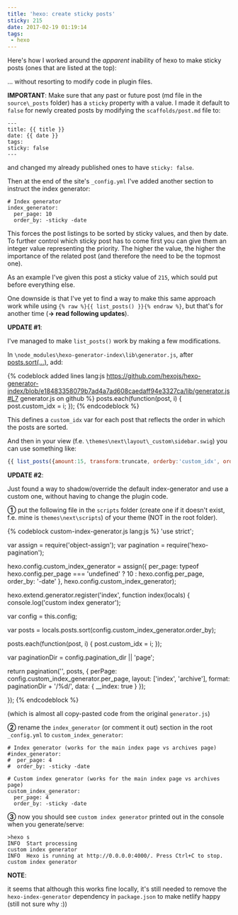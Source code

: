 ```yaml
---
title: 'hexo: create sticky posts'
sticky: 215
date: 2017-02-19 01:19:14
tags: 
 - hexo
---
```

Here's how I worked around the _apparent_ inability of hexo to make sticky posts (ones that are listed at the top):

<!-- more -->

... without resorting to modify code in plugin files.

**IMPORTANT**: Make sure that any past or future post (md file in the `source\_posts` folder) has a `sticky` property with a value.
I made it default to `false` for newly created posts by modifying the `scaffolds/post.md` file to:

```
---
title: {{ title }}
date: {{ date }}
tags:
sticky: false
---
```

and changed my already published ones to have `sticky: false`.

Then at the end of the site's `_config.yml` I've added another section to instruct the index generator:

```
# Index generator
index_generator:
  per_page: 10
  order_by: -sticky -date
```

This forces the post listings to be sorted by sticky values, and then by date. 
To further control which sticky post has to come first you can give them an integer value representing the priority.
The higher the value, the higher the importance of the related post (and therefore the need to be the topmost one).


As an example I've given this post a sticky value of `215`, which sould put before everything else.

One downside is that I've yet to find a way to make this same approach work while using `{% raw %}{{ list_posts() }}{% endraw %}`, but that's for another time (**-> read following updates**).


**UPDATE #1**:

I've managed to make `list_posts()` work by making a few modifications.
 
In `\node_modules\hexo-generator-index\lib\generator.js`, after [posts.sort(...)](https://github.com/hexojs/hexo-generator-index/blob/e18483358079b7ad4a7ad608caedaff94e3327ca/lib/generator.js#L7), add:

{% codeblock added lines lang:js https://github.com/hexojs/hexo-generator-index/blob/e18483358079b7ad4a7ad608caedaff94e3327ca/lib/generator.js#L7 generator.js on github %}
  posts.each(function(post, i) { 
    post.custom_idx = i;
  });
{% endcodeblock %}

This defines a `custom_idx` var for each post that reflects the order in which the posts are sorted.


And then in your view (f.e. `\themes\next\layout\_custom\sidebar.swig`) you can use something like:

```js
{{ list_posts({amount:15, transform:truncate, orderby:'custom_idx', order:1}) }}
```


**UPDATE #2**:

Just found a way to shadow/override the default index-generator and use a custom one, without having to change the plugin code.


**&#x2460;** put the following file in the `scripts` folder (create one if it doesn't exist, f.e. mine is `themes\next\scripts`) of your theme (NOT in the root folder).

{% codeblock custom-index-generator.js lang:js %}
'use strict';

var assign = require('object-assign');
var pagination = require('hexo-pagination');


hexo.config.custom_index_generator = assign({
  per_page: typeof hexo.config.per_page === 'undefined' ? 10 : hexo.config.per_page,
  order_by: '-date'
}, hexo.config.custom_index_generator);


hexo.extend.generator.register('index', function index(locals) {
  console.log('custom index generator');
  
  var config = this.config;

  var posts = locals.posts.sort(config.custom_index_generator.order_by);
  
  posts.each(function(post, i) { 
    post.custom_idx = i;
  });
  
  var paginationDir = config.pagination_dir || 'page';

  return pagination('', posts, {
    perPage: config.custom_index_generator.per_page,
    layout: ['index', 'archive'],
    format: paginationDir + '/%d/',
    data: {
      __index: true
    }
  });
  
});
{% endcodeblock %}

(which is almost all copy-pasted code from the original `generator.js`)

**&#x2461;** rename the `index_generator` (or comment it out) section in the root `_config.yml` to `custom_index_generator`:

```
# Index generator (works for the main index page vs archives page)
#index_generator:
#  per_page: 4
#  order_by: -sticky -date
  
# Custom index generator (works for the main index page vs archives page)
custom_index_generator:
  per_page: 4
  order_by: -sticky -date
```


**&#x2462;** now you should see `custom index generator` printed out in the console when you generate/serve:

```
>hexo s
INFO  Start processing
custom index generator
INFO  Hexo is running at http://0.0.0.0:4000/. Press Ctrl+C to stop.
custom index generator
```

**NOTE**:

it seems that although this works fine locally, it's still needed to remove the `hexo-index-generator` dependency in `package.json` to make netlify happy (still not sure why :))
